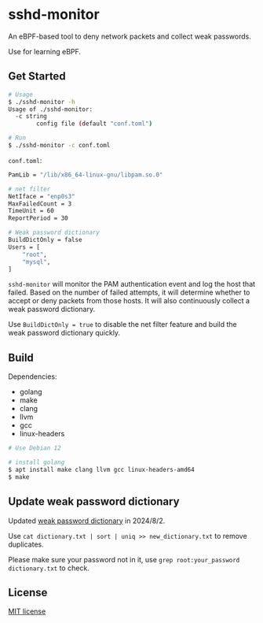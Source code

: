 # sshd-monitor

An eBPF-based tool to deny network packets and collect weak passwords.

Use for learning eBPF.

## Get Started

``` bash
# Usage
$ ./sshd-monitor -h
Usage of ./sshd-monitor:
  -c string
    	config file (default "conf.toml")

# Run
$ ./sshd-monitor -c conf.toml
```

`conf.toml`:

``` bash
PamLib = "/lib/x86_64-linux-gnu/libpam.so.0"

# net filter
NetIface = "enp0s3"
MaxFailedCount = 3
TimeUnit = 60
ReportPeriod = 30

# Weak password dictionary
BuildDictOnly = false
Users = [
    "root",
    "mysql",
]
```

`sshd-monitor` will monitor the PAM authentication event and log the host that failed. Based on the number of failed attempts, it will determine whether to accept or deny packets from those hosts. It will also continuously collect a weak password dictionary.

Use `BuildDictOnly = true` to disable the net filter feature and build the weak password dictionary quickly.

## Build

Dependencies:

* golang
* make
* clang
* llvm
* gcc
* linux-headers

``` bash
# Use Debian 12

# install golang
$ apt install make clang llvm gcc linux-headers-amd64
$ make
```

## Update weak password dictionary

Updated [weak password dictionary](https://github.com/yuweizzz/sshd-monitor/blob/main/dictionary.txt) in 2024/8/2.

Use `cat dictionary.txt | sort | uniq >> new_dictionary.txt` to remove duplicates.

Please make sure your password not in it, use `grep root:your_password dictionary.txt` to check.

## License

[MIT license](https://github.com/yuweizzz/sshd-monitor/blob/main/LICENSE)
